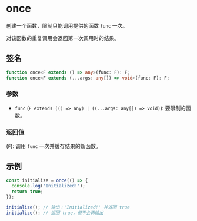 # once

创建一个函数，限制只能调用提供的函数 `func` 一次。

对该函数的重复调用会返回第一次调用时的结果。

## 签名

```typescript
function once<F extends () => any>(func: F): F;
function once<F extends (...args: any[]) => void>(func: F): F;
```

### 参数

- `func` (`F extends (() => any) | ((...args: any[]) => void)`): 要限制的函数。

### 返回值

(`F`): 调用 `func` 一次并缓存结果的新函数。

## 示例

```typescript
const initialize = once(() => {
  console.log('Initialized!');
  return true;
});

initialize(); // 输出：'Initialized!' 并返回 true
initialize(); // 返回 true，但不会再输出
```
